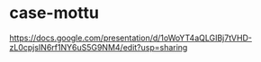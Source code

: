 # case-mottu

https://docs.google.com/presentation/d/1oWoYT4aQLGIBj7tVHD-zL0cpjsIN6rf1NY6uS5G9NM4/edit?usp=sharing
